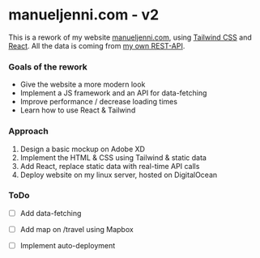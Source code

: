 # manueljenni.com - v2
This is a rework of my website [manueljenni.com](https://manueljenni.com), 
using [Tailwind CSS](https://tailwindcss.com/) and [React](https://reactjs.org/).
All the data is coming from [my own REST-API](https://github.com/manueljenni/web-api).

### Goals of the rework
- Give the website a more modern look
- Implement a JS framework and an API for data-fetching
- Improve performance / decrease loading times
- Learn how to use React & Tailwind

### Approach
1. Design a basic mockup on Adobe XD
2. Implement the HTML & CSS using Tailwind & static data
3. Add React, replace static data with real-time API calls
4. Deploy website on my linux server, hosted on DigitalOcean

### ToDo
- [ ] Add data-fetching
- [ ] Add map on /travel using Mapbox
- [ ] Implement auto-deployment

